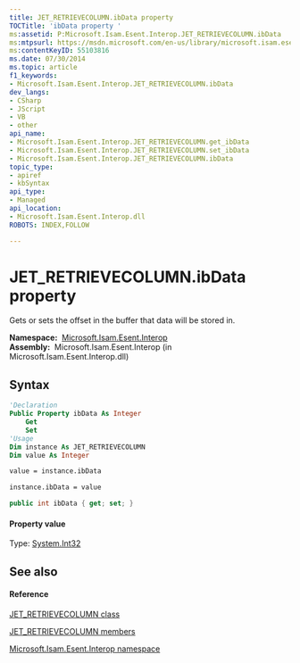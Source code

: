 ```yaml
---
title: JET_RETRIEVECOLUMN.ibData property 
TOCTitle: 'ibData property '
ms:assetid: P:Microsoft.Isam.Esent.Interop.JET_RETRIEVECOLUMN.ibData
ms:mtpsurl: https://msdn.microsoft.com/en-us/library/microsoft.isam.esent.interop.jet_retrievecolumn.ibdata(v=EXCHG.10)
ms:contentKeyID: 55103816
ms.date: 07/30/2014
ms.topic: article
f1_keywords:
- Microsoft.Isam.Esent.Interop.JET_RETRIEVECOLUMN.ibData
dev_langs:
- CSharp
- JScript
- VB
- other
api_name: 
- Microsoft.Isam.Esent.Interop.JET_RETRIEVECOLUMN.get_ibData
- Microsoft.Isam.Esent.Interop.JET_RETRIEVECOLUMN.set_ibData
- Microsoft.Isam.Esent.Interop.JET_RETRIEVECOLUMN.ibData
topic_type: 
- apiref
- kbSyntax
api_type: 
- Managed
api_location: 
- Microsoft.Isam.Esent.Interop.dll
ROBOTS: INDEX,FOLLOW

---
```


# JET_RETRIEVECOLUMN.ibData property

Gets or sets the offset in the buffer that data will be stored in.

**Namespace:**  [Microsoft.Isam.Esent.Interop](hh596136\(v=exchg.10\).md)  
**Assembly:**  Microsoft.Isam.Esent.Interop (in Microsoft.Isam.Esent.Interop.dll)

## Syntax

``` vb
'Declaration
Public Property ibData As Integer
    Get
    Set
'Usage
Dim instance As JET_RETRIEVECOLUMN
Dim value As Integer

value = instance.ibData

instance.ibData = value
```

``` csharp
public int ibData { get; set; }
```

#### Property value

Type: [System.Int32](https://docs.microsoft.com/dotnet/api/system.int32?redirectedfrom=MSDN)  

## See also

#### Reference

[JET_RETRIEVECOLUMN class](dn351033\(v=exchg.10\).md)

[JET_RETRIEVECOLUMN members](dn351034\(v=exchg.10\).md)

[Microsoft.Isam.Esent.Interop namespace](hh596136\(v=exchg.10\).md)

